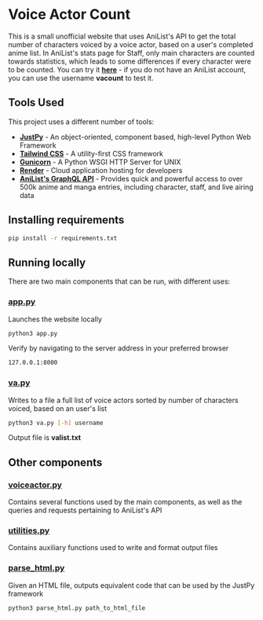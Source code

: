 # Voice Actor Count
This is a small unofficial website that uses AniList's API to get the total number of characters voiced by a voice actor, based on a user's completed anime list. In AniList's stats page for Staff, only main characters are counted towards statistics, which leads to some differences if every character were to be counted. 
You can try it [**here**](https://va-count.onrender.com/) - if you do not have an AniList account, you can use the username **vacount** to test it.

## Tools Used

This project uses a different number of tools:

- [**JustPy**](https://justpy.io/) - An object-oriented, component based, high-level Python Web Framework
- [**Tailwind CSS**](https://tailwindcss.com/) - A utility-first CSS framework
- [**Gunicorn**](https://gunicorn.org/) - A Python WSGI HTTP Server for UNIX
- [**Render**](https://render.com/) - Cloud application hosting for developers
- [**AniList's GraphQL API**](https://github.com/AniList/ApiV2-GraphQL-Docs) - Provides quick and powerful access to over 500k anime and manga entries, including character, staff, and live airing data

## Installing requirements

```sh
pip install -r requirements.txt
```

## Running locally
There are two main components that can be run, with different uses:

### [app.py](./app.py) 
Launches the website locally
```sh
python3 app.py
```

Verify by navigating to the server address in your preferred browser

```sh
127.0.0.1:8000
```

### [va.py](./va.py)
Writes to a file a full list of voice actors sorted by number of characters voiced, based on an user's list

```sh
python3 va.py [-h] username
```

Output file is **valist.txt**

## Other components

### [voiceactor.py](./src/voiceactor.py)

Contains several functions used by the main components, as well as the queries and requests pertaining to AniList's API

### [utilities.py](./src/utilities.py)

Contains auxiliary functions used to write and format output files

### [parse_html.py](./src/parse_html.py)

Given an HTML file, outputs equivalent code that can be used by the JustPy framework

```sh
python3 parse_html.py path_to_html_file
```
